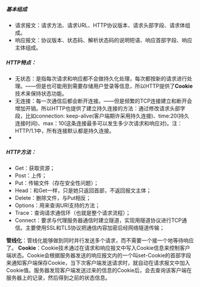 ##### 基本组成
* 请求报文：请求方法、请求URL、HTTP协议版本、请求头部字段、请求体组成。
* 响应报文：协议版本、状态码、解析状态码的说明短语、响应首部字段、响应主体组成。


##### HTTP特点：
* 无状态：是指每次请求和响应都不会做持久化处理，每次都按新的请求进行处理。——但是也可能用到需要存储用户登录等信息，所以HTTP提供了**Cookie**技术来保持状态功能。
* 无连接：每一次通信后都会断开连接。——但是频繁的TCP连接建立和断开会增加开销。所以HTTP也提供了建立持久连接的方法：通过修改请求头部字段，比如connection: keep-alive(客户端期许采用持久连接)、time:20(持久连接时间)、max：10(这条连接最多可以发生多少次请求和响应对)。注：HTTP/1.1中，所有连接默认都是持久连接。
* 



##### HTTP方法：
* Get：获取资源；
* Post：上传；
* Put：传输文件（存在安全性问题）；
* Head：和Get一样，只是她只返回首部，不返回报文主体；
* Delete：删除文件，与Put相反；
* Options：用来查询URI支持的方法；
* Trace：查询请求通信环（也就是整个请求流程）；
* Connect：要求与代理服务器通信时建立隧道，实现用隧道协议进行TCP通信。主要使用SSL和TLS协议把通信内容加密后经网络隧道传输；


**管线化**：管线化能够做到同时并行发送多个请求，而不需要一个接一个地等待响应了。
**Cookie**：Cookie技术通过在请求和响应报文中写入Cookie信息来控制客户端状态。Cookie会根据服务器发送的响应报文内的一个叫set-Cookie的首部字段来通知客户端保存Cookie，当下次客户端发送请求时，就自动在请求报文中加入Cookie值。服务器发现客户端发送过来的信息的Cookie后，会去查询该客户端在服务器上的记录，然后得到之前的状态信息。






